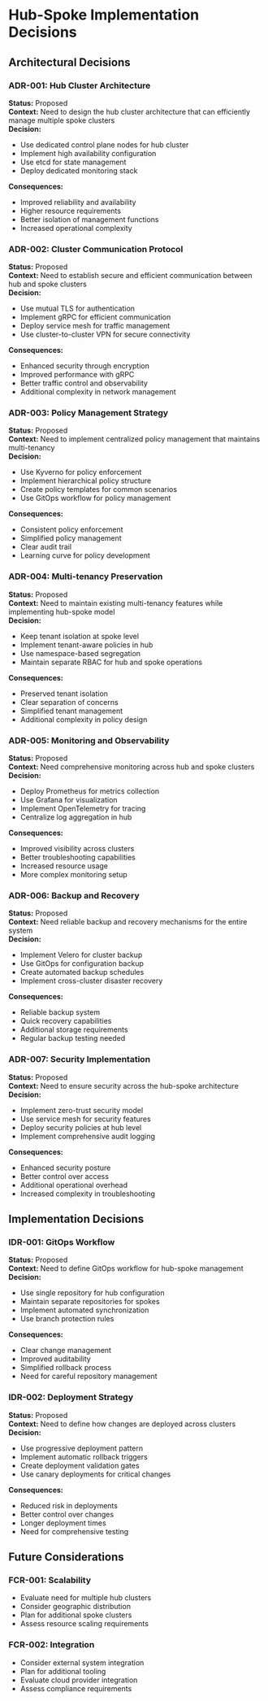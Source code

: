 # Hub-Spoke Implementation Decisions

## Architectural Decisions

### ADR-001: Hub Cluster Architecture
**Status:** Proposed  
**Context:** Need to design the hub cluster architecture that can efficiently manage multiple spoke clusters  
**Decision:** 
- Use dedicated control plane nodes for hub cluster
- Implement high availability configuration
- Use etcd for state management
- Deploy dedicated monitoring stack

**Consequences:**
- Improved reliability and availability
- Higher resource requirements
- Better isolation of management functions
- Increased operational complexity

### ADR-002: Cluster Communication Protocol
**Status:** Proposed  
**Context:** Need to establish secure and efficient communication between hub and spoke clusters  
**Decision:**
- Use mutual TLS for authentication
- Implement gRPC for efficient communication
- Deploy service mesh for traffic management
- Use cluster-to-cluster VPN for secure connectivity

**Consequences:**
- Enhanced security through encryption
- Improved performance with gRPC
- Better traffic control and observability
- Additional complexity in network management

### ADR-003: Policy Management Strategy
**Status:** Proposed  
**Context:** Need to implement centralized policy management that maintains multi-tenancy  
**Decision:**
- Use Kyverno for policy enforcement
- Implement hierarchical policy structure
- Create policy templates for common scenarios
- Use GitOps workflow for policy management

**Consequences:**
- Consistent policy enforcement
- Simplified policy management
- Clear audit trail
- Learning curve for policy development

### ADR-004: Multi-tenancy Preservation
**Status:** Proposed  
**Context:** Need to maintain existing multi-tenancy features while implementing hub-spoke model  
**Decision:**
- Keep tenant isolation at spoke level
- Implement tenant-aware policies in hub
- Use namespace-based segregation
- Maintain separate RBAC for hub and spoke operations

**Consequences:**
- Preserved tenant isolation
- Clear separation of concerns
- Simplified tenant management
- Additional complexity in policy design

### ADR-005: Monitoring and Observability
**Status:** Proposed  
**Context:** Need comprehensive monitoring across hub and spoke clusters  
**Decision:**
- Deploy Prometheus for metrics collection
- Use Grafana for visualization
- Implement OpenTelemetry for tracing
- Centralize log aggregation in hub

**Consequences:**
- Improved visibility across clusters
- Better troubleshooting capabilities
- Increased resource usage
- More complex monitoring setup

### ADR-006: Backup and Recovery
**Status:** Proposed  
**Context:** Need reliable backup and recovery mechanisms for the entire system  
**Decision:**
- Implement Velero for cluster backup
- Use GitOps for configuration backup
- Create automated backup schedules
- Implement cross-cluster disaster recovery

**Consequences:**
- Reliable backup system
- Quick recovery capabilities
- Additional storage requirements
- Regular backup testing needed

### ADR-007: Security Implementation
**Status:** Proposed  
**Context:** Need to ensure security across the hub-spoke architecture  
**Decision:**
- Implement zero-trust security model
- Use service mesh for security features
- Deploy security policies at hub level
- Implement comprehensive audit logging

**Consequences:**
- Enhanced security posture
- Better control over access
- Additional operational overhead
- Increased complexity in troubleshooting

## Implementation Decisions

### IDR-001: GitOps Workflow
**Status:** Proposed  
**Context:** Need to define GitOps workflow for hub-spoke management  
**Decision:**
- Use single repository for hub configuration
- Maintain separate repositories for spokes
- Implement automated synchronization
- Use branch protection rules

**Consequences:**
- Clear change management
- Improved auditability
- Simplified rollback process
- Need for careful repository management

### IDR-002: Deployment Strategy
**Status:** Proposed  
**Context:** Need to define how changes are deployed across clusters  
**Decision:**
- Use progressive deployment pattern
- Implement automatic rollback triggers
- Create deployment validation gates
- Use canary deployments for critical changes

**Consequences:**
- Reduced risk in deployments
- Better control over changes
- Longer deployment times
- Need for comprehensive testing

## Future Considerations

### FCR-001: Scalability
- Evaluate need for multiple hub clusters
- Consider geographic distribution
- Plan for additional spoke clusters
- Assess resource scaling requirements

### FCR-002: Integration
- Consider external system integration
- Plan for additional tooling
- Evaluate cloud provider integration
- Assess compliance requirements
